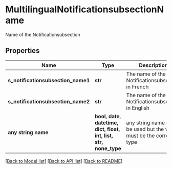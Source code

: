 # MultilingualNotificationsubsectionName

Name of the Notificationsubsection

## Properties
Name | Type | Description | Notes
------------ | ------------- | ------------- | -------------
**s_notificationsubsection_name1** | **str** | The name of the Notificationsubsection in French | [optional] 
**s_notificationsubsection_name2** | **str** | The name of the Notificationsubsection in English | [optional] 
**any string name** | **bool, date, datetime, dict, float, int, list, str, none_type** | any string name can be used but the value must be the correct type | [optional]

[[Back to Model list]](../README.md#documentation-for-models) [[Back to API list]](../README.md#documentation-for-api-endpoints) [[Back to README]](../README.md)


